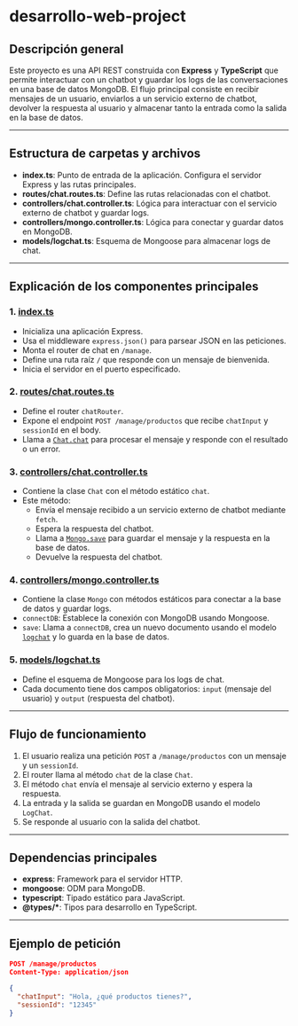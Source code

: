# desarrollo-web-project

## Descripción general

Este proyecto es una API REST construida con **Express** y **TypeScript** que permite interactuar con un chatbot y guardar los logs de las conversaciones en una base de datos MongoDB. El flujo principal consiste en recibir mensajes de un usuario, enviarlos a un servicio externo de chatbot, devolver la respuesta al usuario y almacenar tanto la entrada como la salida en la base de datos.

---

## Estructura de carpetas y archivos

- **index.ts**: Punto de entrada de la aplicación. Configura el servidor Express y las rutas principales.
- **routes/chat.routes.ts**: Define las rutas relacionadas con el chatbot.
- **controllers/chat.controller.ts**: Lógica para interactuar con el servicio externo de chatbot y guardar logs.
- **controllers/mongo.controller.ts**: Lógica para conectar y guardar datos en MongoDB.
- **models/logchat.ts**: Esquema de Mongoose para almacenar logs de chat.

---

## Explicación de los componentes principales

### 1. [index.ts](index.ts)

- Inicializa una aplicación Express.
- Usa el middleware `express.json()` para parsear JSON en las peticiones.
- Monta el router de chat en `/manage`.
- Define una ruta raíz `/` que responde con un mensaje de bienvenida.
- Inicia el servidor en el puerto especificado.

### 2. [routes/chat.routes.ts](routes/chat.routes.ts)

- Define el router `chatRouter`.
- Expone el endpoint `POST /manage/productos` que recibe `chatInput` y `sessionId` en el body.
- Llama a [`Chat.chat`](controllers/chat.controller.ts) para procesar el mensaje y responde con el resultado o un error.

### 3. [controllers/chat.controller.ts](controllers/chat.controller.ts)

- Contiene la clase `Chat` con el método estático `chat`.
- Este método:
  - Envía el mensaje recibido a un servicio externo de chatbot mediante `fetch`.
  - Espera la respuesta del chatbot.
  - Llama a [`Mongo.save`](controllers/mongo.controller.ts) para guardar el mensaje y la respuesta en la base de datos.
  - Devuelve la respuesta del chatbot.

### 4. [controllers/mongo.controller.ts](controllers/mongo.controller.ts)

- Contiene la clase `Mongo` con métodos estáticos para conectar a la base de datos y guardar logs.
- `connectDB`: Establece la conexión con MongoDB usando Mongoose.
- `save`: Llama a `connectDB`, crea un nuevo documento usando el modelo [`logchat`](models/logchat.ts) y lo guarda en la base de datos.

### 5. [models/logchat.ts](models/logchat.ts)

- Define el esquema de Mongoose para los logs de chat.
- Cada documento tiene dos campos obligatorios: `input` (mensaje del usuario) y `output` (respuesta del chatbot).

---

## Flujo de funcionamiento

1. El usuario realiza una petición `POST` a `/manage/productos` con un mensaje y un `sessionId`.
2. El router llama al método `chat` de la clase `Chat`.
3. El método `chat` envía el mensaje al servicio externo y espera la respuesta.
4. La entrada y la salida se guardan en MongoDB usando el modelo `LogChat`.
5. Se responde al usuario con la salida del chatbot.

---

## Dependencias principales

- **express**: Framework para el servidor HTTP.
- **mongoose**: ODM para MongoDB.
- **typescript**: Tipado estático para JavaScript.
- **@types/\***: Tipos para desarrollo en TypeScript.

---

## Ejemplo de petición

```json
POST /manage/productos
Content-Type: application/json

{
  "chatInput": "Hola, ¿qué productos tienes?",
  "sessionId": "12345"
}
```